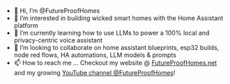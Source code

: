 - 👋 Hi, I’m @FutureProofHomes
- 👀 I’m interested in building wicked smart homes with the Home Assistant platform
- 🌱 I’m currently learning how to use LLMs to power a 100% local and privacy-centric voice assistant
- 💞️ I’m looking to collaborate on home assistant blueprints, esp32 builds, node red flows, HA automations, LLM models & prompts
- 📫 How to reach me ... Checkout my website @ [FutureProofHomes.net](https://www.futureproofhomes.net) and my growing [YouTube channel @FutureProofHomes](https://www.youtube.com/@FutureProofHomes)!

<!---
FutureProofHomes/FutureProofHomes is a ✨ special ✨ repository because its `README.md` (this file) appears on your GitHub profile.
You can click the Preview link to take a look at your changes.
--->
